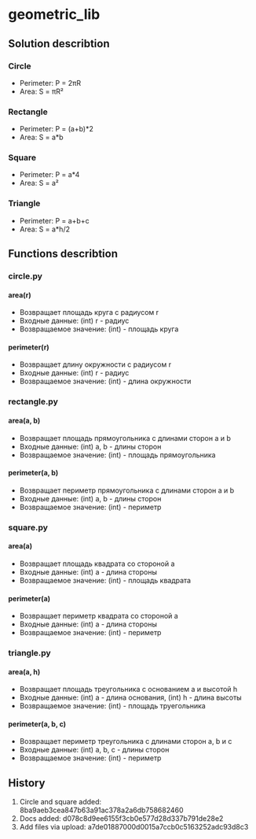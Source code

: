 # geometric_lib

## Solution describtion
### Circle
- Perimeter: P = 2πR
- Area: S = πR²
### Rectangle
- Perimeter: P = (a+b)*2
- Area: S = a*b
### Square
- Perimeter: P = a*4
- Area: S = a²
### Triangle
- Perimeter: P = a+b+c
- Area: S = a*h/2
  
## Functions describtion

### circle.py
#### area(r)
- Возвращает площадь круга с радиусом r
- Входные данные: (int) r - радиус
- Возвращаемое значение: (int) - площадь круга
#### perimeter(r)
- Возвращает длину окружности с радиусом r
- Входные данные: (int) r - радиус
- Возвращаемое значение: (int) - длина окружности
  
### rectangle.py
#### area(a, b)
- Возвращает площадь прямоугольника с длинами сторон a и b
- Входные данные: (int) a, b - длины сторон
- Возвращаемое значение: (int) - площадь прямоугольника
#### perimeter(a, b)
- Возвращает периметр прямоугольника с длинами сторон a и b
- Входные данные: (int) a, b - длины сторон
- Возвращаемое значение: (int) - периметр
  
### square.py
#### area(a)
- Возвращает площадь квадрата со стороной a
- Входные данные: (int) a - длина стороны
- Возвращаемое значение: (int) - площадь квадрата
#### perimeter(a)
- Возвращает периметр квадрата со стороной a
- Входные данные: (int) a - длина стороны
- Возвращаемое значение: (int) - периметр

### triangle.py
#### area(a, h)
- Возвращает площадь треугольника с основанием a и высотой h
- Входные данные: (int) a - длина основания, (int) h - длина высоты
- Возвращаемое значение: (int) - площадь труегольника
#### perimeter(a, b, c)
- Возвращает периметр треугольника с длинами сторон a, b и c
- Входные данные: (int) a, b, c - длины сторон
- Возвращаемое значение: (int) - периметр


## History
1. Circle and square added:
    8ba9aeb3cea847b63a91ac378a2a6db758682460
2. Docs added:
    d078c8d9ee6155f3cb0e577d28d337b791de28e2
3. Add files via upload:
    a7de01887000d0015a7ccb0c5163252adc93d8c3


